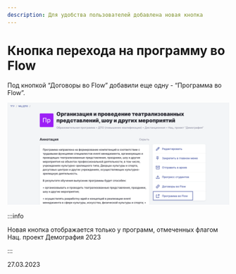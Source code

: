 ```yaml
---
description: Для удобства пользователей добавлена новая кнопка
---
```


# Кнопка перехода на программу во Flow

Под кнопкой “Договоры во Flow” добавили еще одну - “Программа во Flow”.

![](<../../.gitbook/assets/image (9) (3) (1).png>)

:::info

Новая кнопка отображается только у программ, отмеченных флагом Нац. проект Демография 2023

:::

27.03.2023
